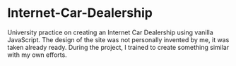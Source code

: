 # Internet-Car-Dealership
University practice on creating an Internet Car Dealership using vanilla JavaScript. The design of the site was not personally invented by me, it was taken already ready. During the project, I trained to create something similar with my own efforts.
